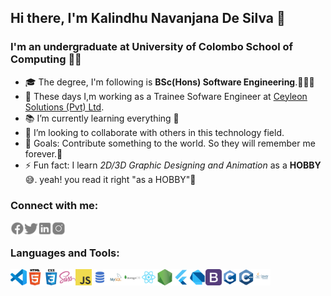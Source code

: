 ## Hi there, I'm Kalindhu Navanjana De Silva 👋

### I'm an undergraduate at University of Colombo School of Computing 🧑‍🎓

- 🎓 The degree, I'm following is **BSc(Hons) Software Engineering**.👨🏽‍💻
- 🏬 These days I,m working as a Trainee Sofware Engineer at [Ceyleon Solutions (Pvt) Ltd][ceyleon].
- 📚 I’m currently learning everything 🤣
- 👯 I’m looking to collaborate with others in this technology field.
- 🥅 Goals: Contribute something to the world. So they will remember me forever.🏁
- ⚡ Fun fact: I learn *2D/3D Graphic Designing and Animation* as a **HOBBY**😅. yeah! you read it right "as a HOBBY"🤭

### Connect with me:

<!-- [<img align="left" alt="" width="22px" src="https://raw.githubusercontent.com/iconic/open-iconic/master/svg/globe.svg" />][website] -->
[<img align="left" alt="Kalindhu Navanjana | Twitter" width="22px" src="./assets/Facebook_100px.png" />][facebook]
[<img align="left" alt="Kalindhu Navanjana | Twitter" width="22px" src="./assets/Twitter_100px.png" />][twitter]
[<img align="left" alt="Kalindhu Navanjana | LinkedIn" width="22px" src="./assets/LinkedIn_100px.png" />][linkedin]
[<img align="left" alt="Kalindhu Navanjana | Instagram" width="22px" src="./assets/Instagram_100px.png" />][instagram]

<br />

### Languages and Tools:

<img align="left" alt="Visual Studio Code" width="26px" src="https://raw.githubusercontent.com/github/explore/80688e429a7d4ef2fca1e82350fe8e3517d3494d/topics/visual-studio-code/visual-studio-code.png" />
<img align="left" alt="HTML5" width="26px" src="https://raw.githubusercontent.com/github/explore/80688e429a7d4ef2fca1e82350fe8e3517d3494d/topics/html/html.png" />
<img align="left" alt="CSS3" width="26px" src="https://raw.githubusercontent.com/github/explore/80688e429a7d4ef2fca1e82350fe8e3517d3494d/topics/css/css.png" />
<img align="left" alt="Sass" width="26px" src="https://raw.githubusercontent.com/github/explore/80688e429a7d4ef2fca1e82350fe8e3517d3494d/topics/sass/sass.png" />
<img align="left" alt="JavaScript" width="26px" src="https://raw.githubusercontent.com/github/explore/80688e429a7d4ef2fca1e82350fe8e3517d3494d/topics/javascript/javascript.png" />
<img align="left" alt="SQL" width="26px" src="https://raw.githubusercontent.com/github/explore/80688e429a7d4ef2fca1e82350fe8e3517d3494d/topics/sql/sql.png" />
<img align="left" alt="MySQL" width="26px" src="https://raw.githubusercontent.com/github/explore/80688e429a7d4ef2fca1e82350fe8e3517d3494d/topics/mysql/mysql.png" />
<img align="left" alt="MongoDB" width="26px" src="https://raw.githubusercontent.com/github/explore/80688e429a7d4ef2fca1e82350fe8e3517d3494d/topics/mongodb/mongodb.png" />
<img align="left" alt="React" width="26px" src="https://raw.githubusercontent.com/github/explore/80688e429a7d4ef2fca1e82350fe8e3517d3494d/topics/react/react.png" />
<img align="left" alt="Node.js" width="26px" src="https://raw.githubusercontent.com/github/explore/80688e429a7d4ef2fca1e82350fe8e3517d3494d/topics/nodejs/nodejs.png" />
<img align="left" alt="Flutter" width="26px" src="https://raw.githubusercontent.com/github/explore/80688e429a7d4ef2fca1e82350fe8e3517d3494d/topics/flutter/flutter.png" />
<img align="left" alt="Dart" width="26px" src="https://raw.githubusercontent.com/github/explore/80688e429a7d4ef2fca1e82350fe8e3517d3494d/topics/dart/dart.png" />
<img align="left" alt="Bootstrap" width="26px" src="https://raw.githubusercontent.com/github/explore/80688e429a7d4ef2fca1e82350fe8e3517d3494d/topics/bootstrap/bootstrap.png" />
<img align="left" alt="C" width="26px" src="https://raw.githubusercontent.com/github/explore/80688e429a7d4ef2fca1e82350fe8e3517d3494d/topics/c/c.png" />
<img align="left" alt="C++" width="26px" src="https://raw.githubusercontent.com/github/explore/80688e429a7d4ef2fca1e82350fe8e3517d3494d/topics/cpp/cpp.png" />
<img align="left" alt="C++" width="26px" src="https://raw.githubusercontent.com/github/explore/80688e429a7d4ef2fca1e82350fe8e3517d3494d/topics/java/java.png" />

<!-- [website]: https://Kalindhu Navanjana.com -->
[email]: kalindhunavanjana@gmail.com
[ceyleon]: https://ceyleon.com/
[facebook]: https://www.facebook.com/profile.php?id=100009084063188
[linkedin]: https://www.linkedin.com/in/kalindhu-navanjana-27362119b/
[twitter]: https://twitter.com/kalidhu
[instagram]: https://www.instagram.com/kali_navanjana/
